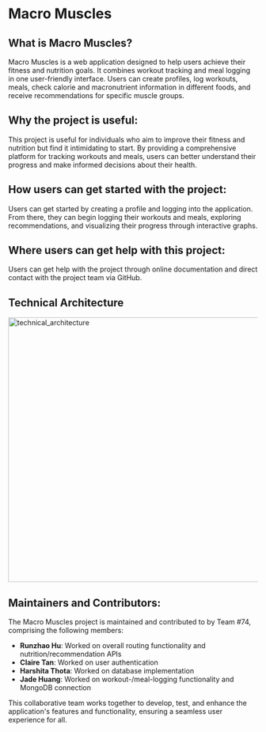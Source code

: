 # **Macro Muscles** #

## **What is Macro Muscles?** ##
Macro Muscles is a web application designed to help users achieve their fitness and nutrition goals. It combines workout tracking and meal logging in one user-friendly interface. Users can create profiles, log workouts, meals, check calorie and macronutrient information in different foods, and receive recommendations for specific muscle groups.

## **Why the project is useful:** ##
This project is useful for individuals who aim to improve their fitness and nutrition but find it intimidating to start. By providing a comprehensive platform for tracking workouts and meals, users can better understand their progress and make informed decisions about their health.

## **How users can get started with the project:** ##
Users can get started by creating a profile and logging into the application. From there, they can begin logging their workouts and meals, exploring recommendations, and visualizing their progress through interactive graphs.

## **Where users can get help with this project:** ##
Users can get help with the project through online documentation and direct contact with the project team via GitHub.

## **Technical Architecture** ##


<img width="535" alt="technical_architecture" src="https://github.com/CS222-UIUC-SP24/group-project-team-74/assets/66847563/f7786e5e-7ef2-4039-8f31-00b97d1439d5">

## **Maintainers and Contributors:** ##
The Macro Muscles project is maintained and contributed to by Team #74, comprising the following members:

* **Runzhao Hu**: Worked on overall routing functionality and nutrition/recommendation APIs
* **Claire Tan**: Worked on user authentication
* **Harshita Thota**: Worked on database implementation
* **Jade Huang**: Worked on workout-/meal-logging functionality and MongoDB connection

This collaborative team works together to develop, test, and enhance the application's features and functionality, ensuring a seamless user experience for all.
